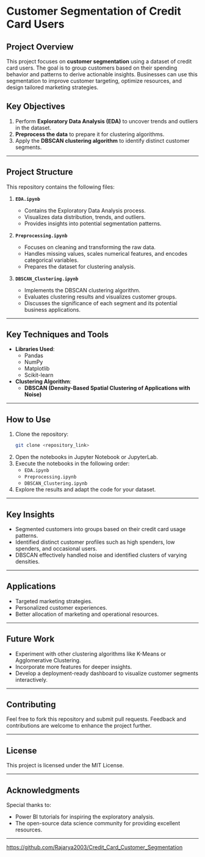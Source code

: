 

# **Customer Segmentation of Credit Card Users**

## **Project Overview**
This project focuses on **customer segmentation** using a dataset of credit card users. The goal is to group customers based on their spending behavior and patterns to derive actionable insights. Businesses can use this segmentation to improve customer targeting, optimize resources, and design tailored marketing strategies.

## **Key Objectives**
1. Perform **Exploratory Data Analysis (EDA)** to uncover trends and outliers in the dataset.
2. **Preprocess the data** to prepare it for clustering algorithms.
3. Apply the **DBSCAN clustering algorithm** to identify distinct customer segments.

---

## **Project Structure**

This repository contains the following files:

1. **`EDA.ipynb`**  
   - Contains the Exploratory Data Analysis process.
   - Visualizes data distribution, trends, and outliers.
   - Provides insights into potential segmentation patterns.

2. **`Preprocessing.ipynb`**  
   - Focuses on cleaning and transforming the raw data.
   - Handles missing values, scales numerical features, and encodes categorical variables.
   - Prepares the dataset for clustering analysis.

3. **`DBSCAN_Clustering.ipynb`**  
   - Implements the DBSCAN clustering algorithm.
   - Evaluates clustering results and visualizes customer groups.
   - Discusses the significance of each segment and its potential business applications.

---

## **Key Techniques and Tools**

- **Libraries Used**:
  - Pandas
  - NumPy
  - Matplotlib
  - Scikit-learn
- **Clustering Algorithm**:
  - **DBSCAN (Density-Based Spatial Clustering of Applications with Noise)**

---

## **How to Use**

1. Clone the repository:
   ```bash
   git clone <repository_link>
   ```
2. Open the notebooks in Jupyter Notebook or JupyterLab.
3. Execute the notebooks in the following order:
   - `EDA.ipynb`
   - `Preprocessing.ipynb`
   - `DBSCAN_Clustering.ipynb`
4. Explore the results and adapt the code for your dataset.

---

## **Key Insights**
- Segmented customers into groups based on their credit card usage patterns.
- Identified distinct customer profiles such as high spenders, low spenders, and occasional users.
- DBSCAN effectively handled noise and identified clusters of varying densities.

---

## **Applications**
- Targeted marketing strategies.
- Personalized customer experiences.
- Better allocation of marketing and operational resources.

---

## **Future Work**
- Experiment with other clustering algorithms like K-Means or Agglomerative Clustering.
- Incorporate more features for deeper insights.
- Develop a deployment-ready dashboard to visualize customer segments interactively.

---

## **Contributing**
Feel free to fork this repository and submit pull requests. Feedback and contributions are welcome to enhance the project further.

---

## **License**
This project is licensed under the MIT License.

---

## **Acknowledgments**
Special thanks to:
- Power BI tutorials for inspiring the exploratory analysis.
- The open-source data science community for providing excellent resources.

---
https://github.com/Rajarya2003/Credit_Card_Customer_Segmentation
